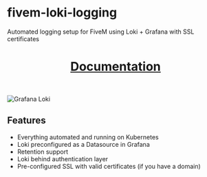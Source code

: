 # fivem-loki-logging
Automated logging setup for FiveM using Loki + Grafana with SSL certificates

<div align='center'><h1><a href='https://docs.illenium.dev/free-resources/fivem-loki-logging/setup'>Documentation</a></h3></div>
<br>

![Grafana Loki](https://i.ibb.co/wBYyGVM/image.png "Grafana Loki")

## Features

- Everything automated and running on Kubernetes
- Loki preconfigured as a Datasource in Grafana
- Retention support
- Loki behind authentication layer
- Pre-configured SSL with valid certificates (if you have a domain)
